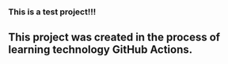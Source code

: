 ### This is a test project!!!
## This project was created in the process of learning technology GitHub Actions.